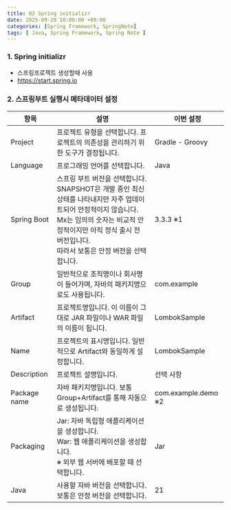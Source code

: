 ```yaml
---
title: 02 Spring initializr
date: 2025-09-28 10:00:00 +09:00
categories: [Spring Framework, SpringNote]
tags: [ Java, Spring Framework, Spring Note ]
---
```


### 1. Spring initializr
 - 스프링프로젝트 생성할때 사용
 - https://start.spring.io

### 2. 스프링부트 실행시 메타데이터 설정

| 항목           | 설명                                                                                                                                       | 이번 설정               |
| ------------ |------------------------------------------------------------------------------------------------------------------------------------------| ------------------- |
| Project      | 프로젝트 유형을 선택합니다. 프로젝트의 의존성을 관리하기 위한 도구가 결정됩니다.                                                                                            | Gradle - Groovy     |
| Language     | 프로그래밍 언어를 선택합니다.                                                                                                                         | Java                |
| Spring Boot  | 스프링 부트 버전을 선택합니다. <br> SNAPSHOT은 개발 중인 최신 상태를 나타내지만 자주 업데이트되어 안정적이지 않습니다.<br> Mx는 임의의 숫자는 비교적 안정적이지만 아직 정식 출시 전 버전입니다.<br> 따라서 보통은 안정 버전을 선택합니다. | 3.3.3 ※1            |
| Group        | 일반적으로 조직명이나 회사명이 들어가며, 자바의 패키지명으로도 사용됩니다.                                                                                                | com.example         |
| Artifact     | 프로젝트명입니다. 이 이름이 그대로 JAR 파일이나 WAR 파일의 이름이 됩니다.                                                                                            | LombokSample        |
| Name         | 프로젝트의 표시명입니다. 일반적으로 Artifact와 동일하게 설정합니다.                                                                                                | LombokSample        |
| Description  | 프로젝트 설명입니다.                                                                                                                              | 선택 사항               |
| Package name | 자바 패키지명입니다. 보통 Group+Artifact를 통해 자동으로 생성됩니다.                                                                                            | com.example.demo ※2 |
| Packaging    | Jar: 자바 독립형 애플리케이션을 생성합니다.<br> War: 웹 애플리케이션을 생성합니다.<br> ※ 외부 웹 서버에 배포할 때 선택합니다.                                                         | Jar                 |
| Java         | 사용할 자바 버전을 선택합니다. 보통은 안정 버전을 선택합니다.                                                                                                      | 21                  |
